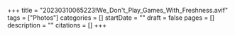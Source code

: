 +++
title = "20230310065223!We_Don't_Play_Games_With_Freshness.avif"
tags = ["Photos"]
categories = []
startDate = ""
draft = false
pages = []
description = ""
citations = []
+++
